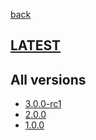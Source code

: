 [back](index)
## [LATEST](ver/3.0.0-rc1/async-api.html)
## All versions
* [3.0.0-rc1](ver/3.0.0-rc1/async-api.html)
* [2.0.0](ver/2.0.0/async-api.html)
* [1.0.0](ver/1.0.0/async-api.html)
